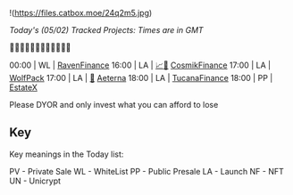 !(https://files.catbox.moe/24q2m5.jpg)

*Today's (05/02) Tracked Projects:*
*Times are in GMT*

🏴‍☠️🏴‍☠️🏴‍☠️🏴‍☠️🏴‍☠️🏴‍☠️

00:00 | WL |  [RavenFinance](https://discord.gg/eRT37BZB)
16:00 | LA | [📈](https://poocoin.app/tokens/0x7509db061c45e8eceb01739d104f78f85ef22dbf)[📲](https://gempad.app/presale/0x7a1471C0f319d2B8bf955573c27c3b75aC25704E) [CosmikFinance](https://discord.gg/cosmikfinance)
17:00 | LA |  [WolfPack](https://t.me/thewolfpackportal)
17:00 | LA | [📲](https://www.pinksale.finance/#/launchpad/0x4dACb7E8fFeB033BDd964eEc2BBDC300b3d3CF12?chain=BSC) [Aeterna](https://discord.gg/projectaeterna)
18:00 | LA |  [TucanaFinance](https://t.me/TucanaFinance)
18:00 | PP |  [EstateX](https://t.me/estatexofficial)

Please DYOR and only invest what you can afford to lose

## Key
Key meanings in the Today list:

PV - Private Sale
WL - WhiteList
PP - Public Presale
LA - Launch
NF - NFT
UN - Unicrypt